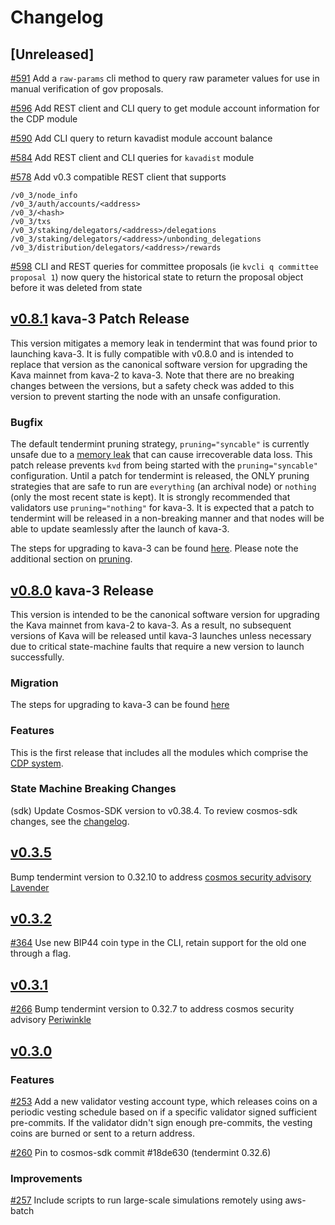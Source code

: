 <!--
Guiding Principles:

Changelogs are for humans, not machines.
There should be an entry for every single version.
The same types of changes should be grouped.
Versions and sections should be linkable.
The latest version comes first.
The release date of each version is displayed.
Mention whether you follow Semantic Versioning.

Usage:

Change log entries are to be added to the Unreleased section under the
appropriate stanza (see below). Each entry should ideally include a tag and
the Github issue reference in the following format:

* (<tag>) \#<issue-number> message

The issue numbers will later be link-ified during the release process so you do
not have to worry about including a link manually, but you can if you wish.

Types of changes (Stanzas):

"Features" for new features.
"Improvements" for changes in existing functionality.
"Deprecated" for soon-to-be removed features.
"Bug Fixes" for any bug fixes.
"Client Breaking" for breaking CLI commands and REST routes.
"State Machine Breaking" for breaking the AppState

Ref: https://keepachangelog.com/en/1.0.0/
-->

# Changelog

## [Unreleased]

[\#591](https://github.com/Kava-Labs/kava/pull/591) Add a `raw-params` cli method to query raw parameter values for use in manual verification of gov proposals.

[\#596](https://github.com/Kava-Labs/kava/pull/596) Add REST client and CLI query to get module account information for the CDP module

[\#590](https://github.com/Kava-Labs/kava/pull/590) Add CLI query to return kavadist module account balance

[\#584](https://github.com/Kava-Labs/kava/pulls/584) Add REST client and CLI queries for `kavadist` module

[\#578](https://github.com/Kava-Labs/kava/pulls/578) Add v0.3 compatible REST client that supports

```plaintext
/v0_3/node_info
/v0_3/auth/accounts/<address>
/v0_3/<hash>
/v0_3/txs
/v0_3/staking/delegators/<address>/delegations
/v0_3/staking/delegators/<address>/unbonding_delegations
/v0_3/distribution/delegators/<address>/rewards
```

[\#598](https://github.com/Kava-Labs/kava/pulls/598) CLI and REST queries for committee proposals (ie `kvcli q committee proposal 1`) now query the historical state to return the proposal object before it was deleted from state

## [v0.8.1](https://github.com/Kava-Labs/kava/releases/tag/v0.8.1) kava-3 Patch Release

This version mitigates a memory leak in tendermint that was found prior to launching kava-3. It is fully compatible with v0.8.0 and is intended to replace that version as the canonical software version for upgrading the Kava mainnet from kava-2 to kava-3. Note that there are no breaking changes between the versions, but a safety check was added to this version to prevent starting the node with an unsafe configuration.

### Bugfix

The default tendermint pruning strategy, `pruning="syncable"` is currently unsafe due to a [memory leak](https://github.com/tendermint/iavl/issues/256) that can cause irrecoverable data loss. This patch release prevents `kvd` from being started with the `pruning="syncable"` configuration. Until a patch for tendermint is released, the ONLY pruning strategies that are safe to run are `everything` (an archival node) or `nothing` (only the most recent state is kept). It is strongly recommended that validators use `pruning="nothing"` for kava-3. It is expected that a patch to tendermint will be released in a non-breaking manner and that nodes will be able to update seamlessly after the launch of kava-3.

The steps for upgrading to kava-3 can be found [here](https://github.com/Kava-Labs/kava/blob/master/contrib/kava-3/migration.md). Please note the additional section on [pruning](https://github.com/Kava-Labs/kava/blob/master/contrib/kava-3/migration.md#Pruning).

## [v0.8.0](https://github.com/Kava-Labs/kava/releases/tag/v0.8.0) kava-3 Release

This version is intended to be the canonical software version for upgrading the Kava mainnet from kava-2 to kava-3. As a result, no subsequent versions of Kava will be released until kava-3 launches unless necessary due to critical state-machine faults that require a new version to launch successfully.

### Migration

The steps for upgrading to kava-3 can be found [here](https://github.com/Kava-Labs/kava/blob/master/contrib/kava-3/migration.md)

### Features

This is the first release that includes all the modules which comprise the [CDP system](https://docs.kava.io/).

### State Machine Breaking Changes

(sdk) Update Cosmos-SDK version to v0.38.4. To review cosmos-sdk changes, see the [changelog](https://github.com/cosmos/cosmos-sdk/blob/v0.38.4/CHANGELOG.md).


## [v0.3.5](https://github.com/Kava-Labs/kava/releases/tag/v0.3.5)

Bump tendermint version to 0.32.10 to address [cosmos security advisory Lavender](https://forum.cosmos.network/t/cosmos-mainnet-security-advisory-lavender/3511)

## [v0.3.2](https://github.com/Kava-Labs/kava/releases/tag/v0.3.2)

[\#364](https://github.com/Kava-Labs/kava/pulls/364)  Use new BIP44 coin type in the CLI, retain support for the old one through a flag.

## [v0.3.1](https://github.com/Kava-Labs/kava/releases/tag/v0.3.1)

[\#266](https://github.com/Kava-Labs/kava/pulls/266) Bump tendermint version to 0.32.7 to address cosmos security advisory [Periwinkle](https://forum.cosmos.network/t/cosmos-mainnet-security-advisory-periwinkle/2911)

## [v0.3.0](https://github.com/Kava-Labs/kava/releases/tag/v0.3.0)

### Features

[\#253](https://github.com/Kava-Labs/kava/pulls/253) Add a new validator vesting account type, which releases coins on a periodic vesting schedule based on if a specific validator signed sufficient pre-commits. If the validator didn't sign enough pre-commits, the vesting coins are burned or sent to a return address.

[\#260](https://github.com/Kava-Labs/kava/pulls/260) Pin to cosmos-sdk commit #18de630 (tendermint 0.32.6)

### Improvements

[\#257](https://github.com/Kava-Labs/kava/pulls/257) Include scripts to run large-scale simulations remotely using aws-batch
